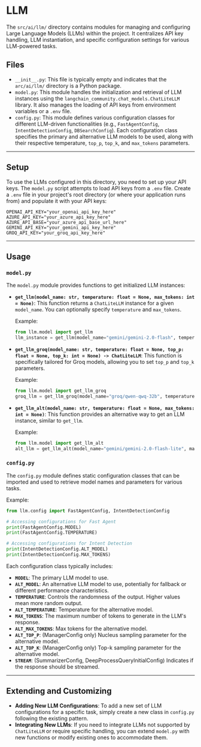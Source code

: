 # LLM

The `src/ai/llm/` directory contains modules for managing and configuring Large Language Models (LLMs) within the project. It centralizes API key handling, LLM instantiation, and specific configuration settings for various LLM-powered tasks.


## Files

  * `__init__.py`: This file is typically empty and indicates that the `arc/ai/llm/` directory is a Python package.
  * `model.py`: This module handles the initialization and retrieval of LLM instances using the `langchain_community.chat_models.ChatLiteLLM` library. It also manages the loading of API keys from environment variables or a `.env` file.
  * `config.py`: This module defines various configuration classes for different LLM-driven functionalities (e.g., `FastAgentConfig`, `IntentDetectionConfig`, `DBSearchConfig`). Each configuration class specifies the primary and alternative LLM models to be used, along with their respective temperature, `top_p`, `top_k`, and `max_tokens` parameters.

-----

## Setup

To use the LLMs configured in this directory, you need to set up your API keys. The `model.py` script attempts to load API keys from a `.env` file. Create a `.env` file in your project's root directory (or where your application runs from) and populate it with your API keys:

```
OPENAI_API_KEY="your_openai_api_key_here"
AZURE_API_KEY="your_azure_api_key_here"
AZURE_API_BASE="your_azure_api_base_url_here"
GEMINI_API_KEY="your_gemini_api_key_here"
GROQ_API_KEY="your_groq_api_key_here"
```

-----

## Usage

### `model.py`

The `model.py` module provides functions to get initialized LLM instances:

  * **`get_llm(model_name: str, temperature: float = None, max_tokens: int = None)`**: This function returns a `ChatLiteLLM` instance for a given `model_name`. You can optionally specify `temperature` and `max_tokens`.

    Example:

    ```python
    from llm.model import get_llm
    llm_instance = get_llm(model_name="gemini/gemini-2.0-flash", temperature=0.6)
    ```

  * **`get_llm_groq(model_name: str, temperature: float = None, top_p: float = None, top_k: int = None) -> ChatLiteLLM`**: This function is specifically tailored for Groq models, allowing you to set `top_p` and `top_k` parameters.

    Example:

    ```python
    from llm.model import get_llm_groq
    groq_llm = get_llm_groq(model_name="groq/qwen-qwq-32b", temperature=0.6, top_p=0.95)
    ```

  * **`get_llm_alt(model_name: str, temperature: float = None, max_tokens: int = None)`**: This function provides an alternative way to get an LLM instance, similar to `get_llm`.

    Example:

    ```python
    from llm.model import get_llm_alt
    alt_llm = get_llm_alt(model_name="gemini/gemini-2.0-flash-lite", max_tokens=2000)
    ```

### `config.py`

The `config.py` module defines static configuration classes that can be imported and used to retrieve model names and parameters for various tasks.

Example:

```python
from llm.config import FastAgentConfig, IntentDetectionConfig

# Accessing configurations for Fast Agent
print(FastAgentConfig.MODEL)
print(FastAgentConfig.TEMPERATURE)

# Accessing configurations for Intent Detection
print(IntentDetectionConfig.ALT_MODEL)
print(IntentDetectionConfig.MAX_TOKENS)
```

Each configuration class typically includes:

  * **`MODEL`**: The primary LLM model to use.
  * **`ALT_MODEL`**: An alternative LLM model to use, potentially for fallback or different performance characteristics.
  * **`TEMPERATURE`**: Controls the randomness of the output. Higher values mean more random output.
  * **`ALT_TEMPERATURE`**: Temperature for the alternative model.
  * **`MAX_TOKENS`**: The maximum number of tokens to generate in the LLM's response.
  * **`ALT_MAX_TOKENS`**: Max tokens for the alternative model.
  * **`ALT_TOP_P`**: (ManagerConfig only) Nucleus sampling parameter for the alternative model.
  * **`ALT_TOP_K`**: (ManagerConfig only) Top-k sampling parameter for the alternative model.
  * **`STREAM`**: (SummarizerConfig, DeepProcessQueryInitialConfig) Indicates if the response should be streamed.

-----

## Extending and Customizing

  * **Adding New LLM Configurations**: To add a new set of LLM configurations for a specific task, simply create a new class in `config.py` following the existing pattern.
  * **Integrating New LLMs**: If you need to integrate LLMs not supported by `ChatLiteLLM` or require specific handling, you can extend `model.py` with new functions or modify existing ones to accommodate them.
